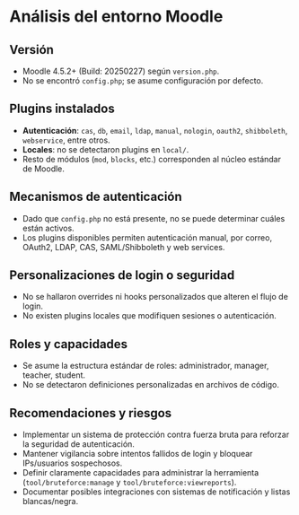 # Análisis del entorno Moodle

## Versión
- Moodle 4.5.2+ (Build: 20250227) según `version.php`.
- No se encontró `config.php`; se asume configuración por defecto.

## Plugins instalados
- **Autenticación**: `cas`, `db`, `email`, `ldap`, `manual`, `nologin`, `oauth2`, `shibboleth`, `webservice`, entre otros.
- **Locales**: no se detectaron plugins en `local/`.
- Resto de módulos (`mod`, `blocks`, etc.) corresponden al núcleo estándar de Moodle.

## Mecanismos de autenticación
- Dado que `config.php` no está presente, no se puede determinar cuáles están activos.
- Los plugins disponibles permiten autenticación manual, por correo, OAuth2, LDAP, CAS, SAML/Shibboleth y web services.

## Personalizaciones de login o seguridad
- No se hallaron overrides ni hooks personalizados que alteren el flujo de login.
- No existen plugins locales que modifiquen sesiones o autenticación.

## Roles y capacidades
- Se asume la estructura estándar de roles: administrador, manager, teacher, student.
- No se detectaron definiciones personalizadas en archivos de código.

## Recomendaciones y riesgos
- Implementar un sistema de protección contra fuerza bruta para reforzar la seguridad de autenticación.
- Mantener vigilancia sobre intentos fallidos de login y bloquear IPs/usuarios sospechosos.
- Definir claramente capacidades para administrar la herramienta (`tool/bruteforce:manage` y `tool/bruteforce:viewreports`).
- Documentar posibles integraciones con sistemas de notificación y listas blancas/negra.

